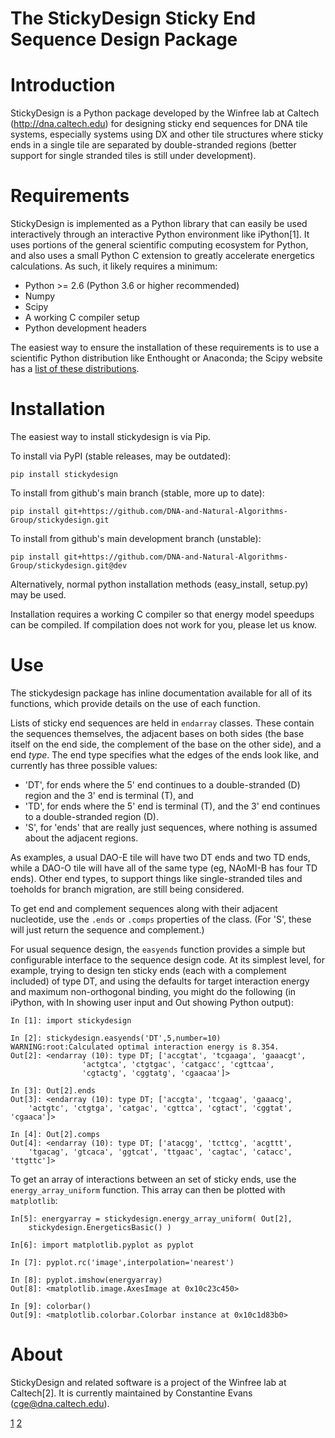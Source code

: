 The StickyDesign Sticky End Sequence Design Package
===================================================

# Introduction

StickyDesign is a Python package developed by the Winfree lab at
Caltech (http://dna.caltech.edu) for designing sticky end sequences
for DNA tile systems, especially systems using DX and other tile
structures where sticky ends in a single tile are separated by
double-stranded regions (better support for single stranded tiles is
still under development).

# Requirements

StickyDesign is implemented as a Python library that can easily be
used interactively through an interactive Python environment like
iPython[1]. It uses portions of the general scientific computing
ecosystem for Python, and also uses a small Python C extension to
greatly accelerate energetics calculations. As such, it likely
requires a minimum:

* Python >= 2.6 (Python 3.6 or higher recommended)
* Numpy
* Scipy
* A working C compiler setup
* Python development headers

The easiest way to ensure the installation of these requirements is to
use a scientific Python distribution like Enthought or Anaconda; the
Scipy website has a [list of these
distributions](http://scipy.org/install.html).

# Installation

The easiest way to install stickydesign is via Pip.

To install via PyPI (stable releases, may be outdated):

	pip install stickydesign
	
To install from github's main branch (stable, more up to date):

    pip install git+https://github.com/DNA-and-Natural-Algorithms-Group/stickydesign.git

To install from github's main development branch (unstable):

    pip install git+https://github.com/DNA-and-Natural-Algorithms-Group/stickydesign.git@dev

Alternatively, normal python installation methods (easy_install, setup.py) may
be used. 

Installation requires a working C compiler so that energy model
speedups can be compiled.  If compilation does not work for you,
please let us know.


# Use

The stickydesign package has inline documentation available for all of its functions, which provide details on the use of each function. 

Lists of sticky end sequences are held in `endarray` classes. These contain the sequences themselves, the adjacent bases on both sides (the base itself on the end side, the complement of the base on the other side), and a end *type*. The end type specifies what the edges of the ends look like, and currently has three possible values: 

* 'DT', for ends where the 5' end continues to a double-stranded (D) region and the 3' end is terminal (T), and
* 'TD', for ends where the 5' end is terminal (T), and the 3' end continues to a double-stranded region (D).
* 'S', for 'ends' that are really just sequences, where nothing is assumed about the adjacent regions.

As examples, a usual DAO-E tile will have two DT ends and two TD ends, while a DAO-O tile will have all of the same type (eg, NAoMI-B has four TD ends). Other end types, to support things like single-stranded tiles and toeholds for branch migration, are still being considered.

To get end and complement sequences along with their adjacent nucleotide, use the `.ends` or `.comps` properties of the class.  (For 'S', these will just return the sequence and complement.)

For usual sequence design, the `easyends` function provides a simple but configurable interface to the sequence design code. At its simplest level, for example, trying to design ten sticky ends (each with a complement included) of type DT, and using the defaults for target interaction energy and maximum non-orthogonal binding, you might do the following (in iPython, with In showing user input and Out showing Python output):

	In [1]: import stickydesign

	In [2]: stickydesign.easyends('DT',5,number=10)
	WARNING:root:Calculated optimal interaction energy is 8.354.
	Out[2]: <endarray (10): type DT; ['accgtat', 'tcgaaga', 'gaaacgt',
					'actgtca', 'ctgtgac', 'catgacc', 'cgttcaa', 
					'cgtactg', 'cggtatg', 'cgaacaa']>
					
	In [3]: Out[2].ends
	Out[3]: <endarray (10): type DT; ['accgta', 'tcgaag', 'gaaacg', 
		'actgtc', 'ctgtga', 'catgac', 'cgttca', 'cgtact', 'cggtat', 'cgaaca']>

	In [4]: Out[2].comps
	Out[4]: <endarray (10): type DT; ['atacgg', 'tcttcg', 'acgttt', 
		'tgacag', 'gtcaca', 'ggtcat', 'ttgaac', 'cagtac', 'catacc', 'ttgttc']>

To get an array of interactions between an set of sticky ends, use the 
`energy_array_uniform` function. This array can then be plotted with `matplotlib`:

	In[5]: energyarray = stickydesign.energy_array_uniform( Out[2], 
		stickydesign.EnergeticsBasic() )
		
	In[6]: import matplotlib.pyplot as pyplot
	
	In [7]: pyplot.rc('image',interpolation='nearest')

	In [8]: pyplot.imshow(energyarray)
	Out[8]: <matplotlib.image.AxesImage at 0x10c23c450>

	In [9]: colorbar()
	Out[9]: <matplotlib.colorbar.Colorbar instance at 0x10c1d83b0>

# About

StickyDesign and related software is a project of the Winfree lab at Caltech[2]. It is currently maintained by Constantine Evans (cge@dna.caltech.edu).

[1](http://ipython.org)
[2](http://dna.caltech.edu)

